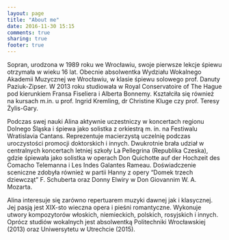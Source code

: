 ```yaml
---
layout: page
title: "About me"
date: 2016-11-30 15:15
comments: true
sharing: true
footer: true
---
```

<p>
Sopran, urodzona w 1989 roku we Wrocławiu, swoje pierwsze lekcje śpiewu otrzymała w wieku 16 lat. Obecnie absolwentka Wydziału Wokalnego Akademii Muzycznej we Wrocławiu, w klasie śpiewu solowego prof. Danuty Paziuk-Zipser. W 2013 roku studiowała w Royal Conservatoire of The Hague pod kierunkiem Fransa Fiseliera i Alberta Bonnemy. Kształciła się również na kursach m.in. u prof. Ingrid Kremling, dr Christine Kluge czy prof. Teresy Żylis-Gary.</p>
<p>
Podczas swej nauki Alina aktywnie uczestniczy w koncertach regionu Dolnego Śląska i śpiewa jako solistka z orkiestrą m. in. na Festiwalu Wratislavia Cantans. Reprezentuje macierzystą uczelnię podczas uroczystości promocji doktorskich i innych. Dwukrotnie brała udział w centralnych koncertach letniej szkoły La Pellegrina (Republika Czeska), gdzie śpiewała jako solistka w operach Don Quichotte auf der Hochzeit des Comacho Telemanna i Les Indes Galantes Rameau. Doświadczenie sceniczne zdobyła również w partii Hanny z opery “Domek trzech dziewcząt” F. Schuberta oraz Donny Elwiry w Don Giovannim W. A. Mozarta.</p>

<p>
Alina interesuje się zarówno repertuarem muzyki dawnej jak i klasycznej. Jej pasją jest XIX-sto wieczna opera i pieśni romantyczne. Wykonuje utwory kompozytorów włoskich, niemieckich, polskich, rosyjskich i innych. Oprócz studiów wokalnych jest absolwentką Politechniki Wrocławskiej (2013) oraz Uniwersytetu w Utrechcie (2015).</p>